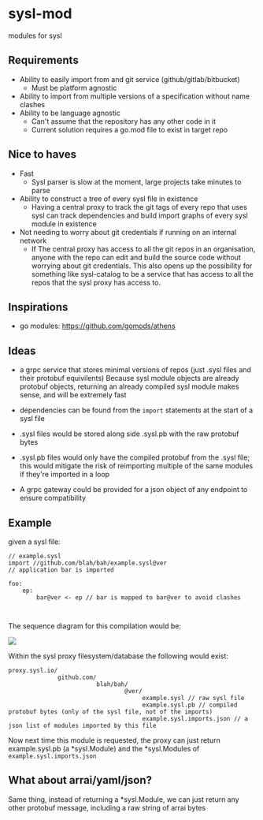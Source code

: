 # sysl-mod
modules for sysl

## Requirements
- Ability to easily import from and git service (github/gitlab/bitbucket)
    - Must be platform agnostic
- Ability to import from multiple versions of a specification without name clashes
- Ability to be language agnostic
    - Can't assume that the repository has any other code in it
    - Current solution requires a go.mod file to exist in target repo

## Nice to haves

- Fast
    - Sysl parser is slow at the moment, large projects take minutes to parse
- Ability to construct a tree of every sysl file in existence
    - Having a central proxy to track the git tags of every repo that uses sysl can track dependencies and build import graphs of every sysl module in existence
- Not needing to worry about git credentials if running on an internal network
    - If The central proxy has access to all the git repos in an organisation, anyone with the repo can edit and build the source code without worrying about git credentials. This also opens up the possibility for something like sysl-catalog to be a service that has access to all the repos that the sysl proxy has access to.
    
## Inspirations
- go modules: https://github.com/gomods/athens

## Ideas
- a grpc service that stores minimal versions of repos (just .sysl files and their protobuf equivilents)
Because sysl module objects are already protobuf objects, returning an already compiled sysl module makes sense, and will be extremely fast

- dependencies can be found from the `import` statements at the start of a sysl file

- .sysl files would be stored along side .sysl.pb with the raw protobuf bytes 

- .sysl.pb files would only have the compiled protobuf from the .sysl file; this would mitigate the risk of reimporting multiple of the same modules if they're imported in a loop

- A grpc gateway could be provided for a json object of any endpoint to ensure compatibility

## Example

given a sysl file:
```
// example.sysl
import //github.com/blah/bah/example.sysl@ver
// application bar is imported

foo:
    ep:
        bar@ver <- ep // bar is mapped to bar@ver to avoid clashes

   
```

The sequence diagram for this compilation would be: 

<img src="http://www.plantuml.com/plantuml/png/dP31QiCm44Jl-eezbpY-cr82EVGKw2_8rX89LbgpMfM6qd-lxIBHqb93RdkOcRSpfwnMj4GoPmgO5BedkB1x4Nwx3N15XRw_1lLbF4uS-v6ixqVhZR6a4DaLGfZivD4P06ZMDUOhS011BPBW8Tyo7I-RPTCsO5EUro1u_wuym2jA3fmE4EBCeld386MixCJwDt-9VTx-_g_53yjZrpMBuCo_2hLxWAmikAjQM7EW-gl1vEhAAwiAwqBxnUzUxBIWIwHF">



Within the sysl proxy filesystem/database the following would exist:
```
proxy.sysl.io/
              github.com/
                         blah/bah/
                                 @ver/
                                      example.sysl // raw sysl file
                                      example.sysl.pb // compiled protobuf bytes (only of the sysl file, not of the imports)
                                      example.sysl.imports.json // a json list of modules imported by this file
```
Now next time this module is requested, the proxy can just return example.sysl.pb (a *sysl.Module) and the *sysl.Modules of `example.sysl.imports.json`

## What about arrai/yaml/json?

Same thing, instead of returning a *sysl.Module, we can just return any other protobuf message, including a raw string of arrai bytes
